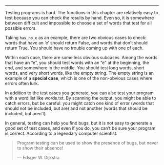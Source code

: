 ---------

Testing programs is hard. The functions in this chapter are relatively easy to test because you can check the results by hand. Even so, it is somewhere between difficult and impossible to choose a set of words that test for all possible errors.

Taking `has_no_e` as an example, there are two obvious cases to check: words that have an ‘e’ should return <span>False</span>, and words that don’t should return <span>True</span>. You should have no trouble coming up with one of each.

Within each case, there are some less obvious subcases. Among the words that have an “e”, you should test words with an “e” at the beginning, the end, and somewhere in the middle. You should test long words, short words, and very short words, like the empty string. The empty string is an example of a <span>**special case**</span>, which is one of the non-obvious cases where errors often lurk.

In addition to the test cases you generate, you can also test your program with a word list like <span>words.txt</span>. By scanning the output, you might be able to catch errors, but be careful: you might catch one kind of error (words that should not be included, but are) and not another (words that should be included, but aren’t).

In general, testing can help you find bugs, but it is not easy to generate a good set of test cases, and even if you do, you can’t be sure your program is correct. According to a legendary computer scientist:

> Program testing can be used to show the presence of bugs, but never to show their absence!
>
> — Edsger W. Dijkstra

